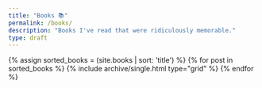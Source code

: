 ```yaml
---
title: "Books 📚️"
permalink: /books/
description: "Books I've read that were ridiculously memorable."
type: draft
---
```


<div class="grid__wrapper">
    {% assign sorted_books = (site.books | sort: 'title') %}
    {% for post in sorted_books %}
        {% include archive/single.html type="grid" %}
    {% endfor %}
</div>